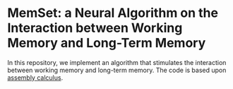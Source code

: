 # MemSet: a Neural Algorithm on the Interaction between Working Memory and Long-Term Memory

In this repository, we implement an algorithm that stimulates the interaction between working memory and long-term memory. The code is based upon [assembly calculus](https://github.com/dmitropolsky/assemblies).
